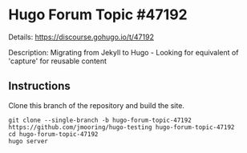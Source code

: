 # Hugo Forum Topic #47192

Details: <https://discourse.gohugo.io/t/47192>

Description: Migrating from Jekyll to Hugo - Looking for equivalent of 'capture' for reusable content

## Instructions

Clone this branch of the repository and build the site.

```text
git clone --single-branch -b hugo-forum-topic-47192 https://github.com/jmooring/hugo-testing hugo-forum-topic-47192
cd hugo-forum-topic-47192
hugo server
```
